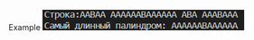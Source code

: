 Example
![Screenshot](https://github.com/BreadGitHub/University/blob/main/TaskU/Java/Stsdmchv/art/Task%2026.png)
